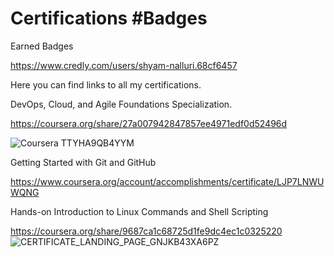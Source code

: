 # Certifications #Badges

Earned Badges

https://www.credly.com/users/shyam-nalluri.68cf6457

Here you can find links to all my certifications.

DevOps, Cloud, and Agile Foundations Specialization.

https://coursera.org/share/27a007942847857ee4971edf0d52496d

![Coursera TTYHA9QB4YYM](https://user-images.githubusercontent.com/96878338/186788337-32687f37-d842-4f49-9316-403d900281c1.jpg)

Getting Started with Git and GitHub

https://www.coursera.org/account/accomplishments/certificate/LJP7LNWUWQNG


Hands-on Introduction to Linux Commands and Shell Scripting

https://coursera.org/share/9687ca1c68725d1fe9dc4ec1c0325220
![CERTIFICATE_LANDING_PAGE_GNJKB43XA6PZ](https://user-images.githubusercontent.com/96878338/220749086-ad31d7a7-adde-45ee-8476-34be4330d978.jpeg)
